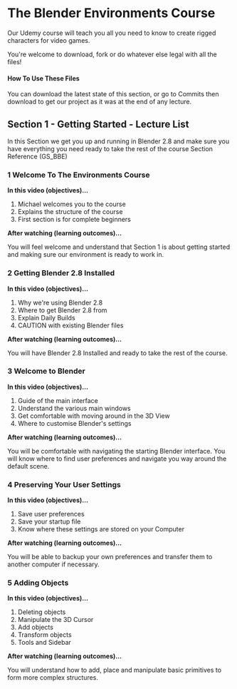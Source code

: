 # The Blender Environments Course
Our Udemy course will teach you all you need to know to create rigged characters for video games.

You're welcome to download, fork or do whatever else legal with all the files!

#### How To Use These Files
You can download the latest state of this section, or go to Commits then download to get our project as it was at the end of any lecture.

## Section 1 - Getting Started - Lecture List

In this Section we get you up and running in Blender 2.8 and make sure you have everything you need ready to take the rest of the course Section Reference (GS_BBE)

### 1 Welcome To The Environments Course

**In this video (objectives)…**

1. Michael welcomes you to the course
2. Explains the structure of the course
3. First section is for complete beginners

**After watching (learning outcomes)…**

You will feel welcome and understand that Section 1 is about getting started and making sure our environment is ready to work in.

### 2 Getting Blender 2.8 Installed

**In this video (objectives)…**

1. Why we're using Blender 2.8
2. Where to get Blender 2.8 from
3. Explain Daily Builds
4. CAUTION with existing Blender files

**After watching (learning outcomes)…**

You will have Blender 2.8 Installed and ready to take the rest of the course.

### 3 Welcome to Blender

**In this video (objectives)…**

1. Guide of the main interface
2. Understand the various main windows
3. Get comfortable with moving around in the 3D View
4. Where to customise Blender's settings

**After watching (learning outcomes)…**

You will be comfortable with navigating the starting Blender interface.  You will know where to find user preferences and navigate you way around the default scene.

### 4 Preserving Your User Settings

**In this video (objectives)…**

1. Save user preferences
2. Save your startup file
3. Know where these settings are stored on your Computer

**After watching (learning outcomes)…**

You will be able to backup your own preferences and transfer them to another computer if necessary.

### 5 Adding Objects
**In this video (objectives)…**

1. Deleting objects
2. Manipulate the 3D Cursor
3. Add objects
4. Transform objects
5. Tools and Sidebar

**After watching (learning outcomes)…**

You will understand how to add, place and manipulate basic primitives to form more complex structures.

